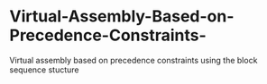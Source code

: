 # Virtual-Assembly-Based-on-Precedence-Constraints-
Virtual assembly based on precedence constraints using the block sequence stucture
